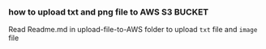 ### how to upload txt and png file to AWS S3 BUCKET 

Read Readme.md  in upload-file-to-AWS folder to upload `txt` file and `image` file
